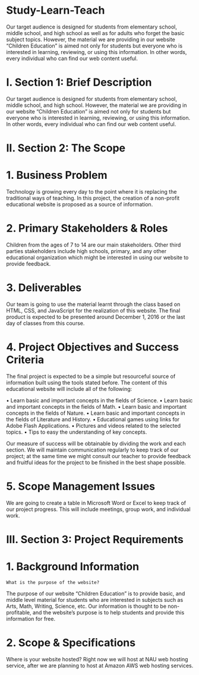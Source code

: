 # Study-Learn-Teach
Our target audience is designed for students from elementary school, middle school, and high school as well as for adults who forget the basic subject topics.  However, the material we are providing in our website “Children Education” is aimed not only for students but everyone who is interested in learning, reviewing, or using this information. In other words, every individual who can find our web content useful.

# I.	Section 1: Brief Description

Our target audience is designed for students from elementary school, middle school, and high school. However, the material we are providing in our website “Children Education” is aimed not only for students but everyone who is interested in learning, reviewing, or using this information. In other words, every individual who can find our web content useful.

# II.	Section 2: The Scope

# 	1.	Business Problem

Technology is growing every day to the point where it is replacing the traditional ways of teaching. In this project, the creation of a non-profit educational website is proposed as a source of information. 

# 	2.	Primary Stakeholders & Roles

Children from the ages of 7 to 14 are our main stakeholders. Other third parties stakeholders include high schools, primary, and any other educational organization which might be interested in using our website to provide feedback.

#	3.	Deliverables

Our team is going to use the material learnt through the class based on HTML, CSS, and JavaScript for the realization of this website. The final product is expected to be presented around December 1, 2016 or the last day of classes from this course.

#	4.	Project Objectives and Success Criteria

The final project is expected to be a simple but resourceful source of information built using the tools stated before. The content of this educational website will include all of the following:

•	Learn basic and important concepts in the fields of Science.
•	Learn basic and important concepts in the fields of Math.
•	Learn basic and important concepts in the fields of Nature.
•	Learn basic and important concepts in the fields of Literature and History.
•	Educational games using links for Adobe Flash Applications.
•	Pictures and videos related to the selected topics.
•	Tips to easy the understanding of key concepts.

Our measure of success will be obtainable by dividing the work and each section. We will maintain communication regularly to keep track of our project; at the same time we might consult our teacher to provide feedback and fruitful ideas for the project 	to be finished in the best shape possible.

#	5.	Scope Management Issues

We are going to create a table in Microsoft Word or Excel to keep track of our project progress. This will include meetings, group work, and individual work. 


# III.	Section 3: Project Requirements


#	1.	Background Information
	What is the purpose of the website?
The purpose of our website “Children Education” is to provide basic, and middle level material for students who are interested in subjects such as Arts, Math, Writing, Science, etc. Our information is thought to be non-profitable, and the website’s purpose is to help students and provide this information for free.



#	2.	Scope & Specifications
Where is your website hosted?
Right now we will host at NAU web hosting service, after we are planning to host at Amazon AWS web hosting services.

